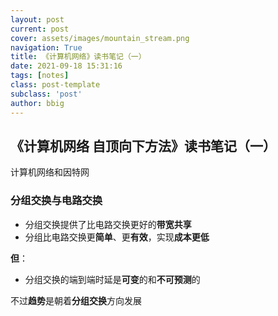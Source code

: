 ```yaml
---
layout: post
current: post
cover: assets/images/mountain_stream.png
navigation: True
title: 《计算机网络》读书笔记（一）
date: 2021-09-18 15:31:16
tags: [notes]
class: post-template
subclass: 'post'
author: bbig
---
```


##  《计算机网络 自顶向下方法》读书笔记（一）

计算机网络和因特网



### 分组交换与电路交换

+ 分组交换提供了比电路交换更好的**带宽共享**
+ 分组比电路交换更**简单**、更**有效**，实现**成本更低**

**但**：

+ 分组交换的端到端时延是**可变**的和**不可预测**的

不过**趋势**是朝着**分组交换**方向发展

